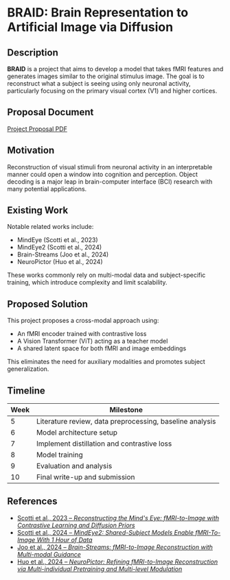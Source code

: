 # BRAID: Brain Representation to Artificial Image via Diffusion

## Description

**BRAID** is a project that aims to develop a model that takes fMRI features and generates images similar to the original stimulus image. The goal is to reconstruct what a subject is seeing using only neuronal activity, particularly focusing on the primary visual cortex (V1) and higher cortices.

## Proposal Document

[Project Proposal PDF](https://drive.google.com/file/d/1xiPgDY-aN5qrdm-rH8hykxNLwl5zz4Nv/view?usp=sharing)

## Motivation

Reconstruction of visual stimuli from neuronal activity in an interpretable manner could open a window into cognition and perception. Object decoding is a major leap in brain-computer interface (BCI) research with many potential applications.

## Existing Work

Notable related works include:
- MindEye (Scotti et al., 2023)
- MindEye2 (Scotti et al., 2024)
- Brain-Streams (Joo et al., 2024)
- NeuroPictor (Huo et al., 2024)

These works commonly rely on multi-modal data and subject-specific training, which introduce complexity and limit scalability.

## Proposed Solution

This project proposes a cross-modal approach using:
- An fMRI encoder trained with contrastive loss
- A Vision Transformer (ViT) acting as a teacher model
- A shared latent space for both fMRI and image embeddings

This eliminates the need for auxiliary modalities and promotes subject generalization.

## Timeline

| Week        | Milestone                                                |
|-------------|----------------------------------------------------------|
| 5           | Literature review, data preprocessing, baseline analysis |
| 6           | Model architecture setup                                 |
| 7           | Implement distillation and contrastive loss              |
| 8           | Model training                                           |
| 9           | Evaluation and analysis                                  |
| 10          | Final write-up and submission                            |

## References

- [Scotti et al., 2023 – *Reconstructing the Mind's Eye: fMRI-to-Image with Contrastive Learning and Diffusion Priors*](https://arxiv.org/abs/2305.18274)  
- [Scotti et al., 2024 – *MindEye2: Shared-Subject Models Enable fMRI-To-Image With 1 Hour of Data*](https://arxiv.org/abs/2403.11207)  
- [Joo et al., 2024 – *Brain-Streams: fMRI-to-Image Reconstruction with Multi-modal Guidance*](https://arxiv.org/abs/2409.12099)  
- [Huo et al., 2024 – *NeuroPictor: Refining fMRI-to-Image Reconstruction via Multi-individual Pretraining and Multi-level Modulation*](https://arxiv.org/abs/2403.18211)
